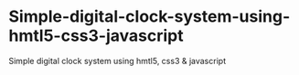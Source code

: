 # Simple-digital-clock-system-using-hmtl5-css3-javascript
Simple digital clock system using hmtl5, css3 &amp; javascript
